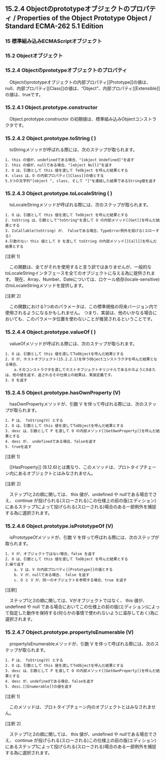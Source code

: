 15.2.4 Objectのprototypeオブジェクトのプロパティ / Properties of the Object Prototype Object / Standard ECMA-262 5.1 Edition
----------------------------------------------------------------------------------------------------------------------------

### 15 標準組み込みECMAScriptオブジェクト

### 15.2 Objectオブジェクト

### 15.2.4 Objectのprototypeオブジェクトのプロパティ

　Objectのprototypeオブジェクトの内部プロパティ[[Prototype]]の値は、null、内部プロパティ[[Class]]の値は、“Object”、内部プロパティ[[Extensible]]の値は、trueです。

### 15.2.4.1 Object.prototype.constructor

　Object.prototype.constructor の初期値は、標準組み込みObjectコンストラクタです。

### 15.2.4.2 Object.prototype.toString ( )

　toStringメソッドが呼ばれる際には、次のステップが取られます。

    1. this の値が、undefinedである場合、"[object Undefined]"を返す
    2. this の値が、nullである場合、"[object Null]"を返す
    3. O は、引数として this 値を渡して ToObject を呼んだ結果とする
    4. class は、O の内部プロパティ[[Class]]の値とする
    5.3つの文字列"[object ", class, そして "]"を連結した結果であるString値を返す

### 15.2.4.3 Object.prototype.toLocaleString ( )

　toLocaleStringメソッドが呼ばれる際には、次のステップが取られます。

    1. O は、引数として this 値を渡して ToObject を呼んだ結果とする
    2. toString は、引数として"toString"を渡して O の内部メソッド[[Get]]を呼んだ結果とする
    3. IsCallable(toString) が、 falseである場合、TypeError例外を投げる(スローする)
    4.引数のない this 値として O を渡して toString の内部メソッド[[Call]]を呼んだ結果とする

[注釈 1]

　この関数は、全てがそれを使用すると言う訳ではありませんが、一般的なtoLocaleStringインタフェースを全てのオブジェクトに与える為に提供されます。 現在、Array、Number、Dateについては、ロケール依存(locale-sensitive)のtoLocaleStringメソッドを提供します。

[注釈 2]

　この関数における1つめのパラメータは、この標準規格の将来バージョン内で使用されるようになるかもしれません。 つまり、実装は、他のいかなる場合においても、このパラメータ位置を使わないことが推奨されるということです。

### 15.2.4.4 Object.prototype.valueOf ( )

　valueOfメソッドが呼ばれる際には、次のステップが取られます。

    1. O は、引数として this 値を渡してToObjectを呼んだ結果とする
    2. O が、ホストオブジェクト(15.2.2.1)を伴うObjectコンストラクタを呼んだ結果となる場合、
        a.そのコンストラクタを渡してホストオブジェクトオリジナルであるかのように0または、他の値を返す、返されるその仕様上の結果は、実装定義です。
    3. O を返す

### 15.2.4.5 Object.prototype.hasOwnProperty (V)

　hasOwnPropertyメソッドが、引数 V を伴って呼ばれる際には、次のステップが取られます。

    1. P は、 ToString(V) とする
    2. O は、引数として this 値を渡してToObjectを呼んだ結果とする
    3. desc は、引数として P を渡して O の内部メソッド[[GetOwnProperty]]を呼んだ結果とする
    4. desc が、 undefinedである場合、falseを返す
    5. trueを返す

[注釈 1]

　[[HasProperty]] (8.12.6)とは異なり、このメソッドは、プロトタイプチェーン内にあるオブジェクトとはみなされません。

[注釈 2]

　ステップ1と2の順に関しては、 this 値が、undefined や nullである場合でさえ、 continue が投げられる(スローされる)この仕様上の前の版(エディション)にあるステップ1によって投げられる(スローされる)場合のある一部例外を捕捉する為に選択されます。

### 15.2.4.6 Object.prototype.isPrototypeOf (V)

　isPrototypeOfメソッドが、引数 V を伴って呼ばれる際には、次のステップが取られます。

    1. V が、オブジェクトではない場合、false を返す
    2. O は、引数として this 値を渡して ToObject を呼んだ結果とする
    3.繰り返す
        a. V は、V の内部プロパティ[[Prototype]]の値とする
        b. V が、nullである場合、 false を返す
        c. O と V が、同一のオブジェクトを参照する場合、true を返す

[注釈]

　ステップ1と2の順に関しては、Vがオブジェクトではなく、 this 値が、undefined や null である場合においてこの仕様上の前の版(エディション)によって指定した動作を保持する(何らかの事情で使われないように温存しておく)為に選択されます。

### 15.2.4.7 Object.prototype.propertyIsEnumerable (V)

　propertyIsEnumerableメソッドが、引数 V を伴って呼ばれる際には、次のステップが取られます。

    1. P は、 ToString(V) とする
    2. O は、引数として this 値を渡してToObjectを呼んだ結果とする
    3. desc は、引数として P を渡して O の内部メソッド[[GetOwnProperty]]を呼んだ結果とする
    4. desc が、undefinedである場合、falseを返す
    5. desc.[[Enumerable]]の値を返す

[注釈 1]

　このメソッドは、プロトタイプチェーン内のオブジェクトとはみなされません。

[注釈 2]

　ステップ1と2の順に関しては、 this 値が、undefined や nullである場合でさえ、 continue が投げられる(スローされる)この仕様上の前の版(エディション)にあるステップ1によって投げられる(スローされる)場合のある一部例外を捕捉する為に選択されます。
